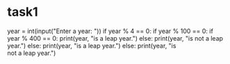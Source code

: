 # task1
year = int(input("Enter a year: "))
if year % 4 == 0:
    if year % 100 == 0:
        if year % 400 == 0:
            print(year, "is a leap year.")
        else:
            print(year, "is not a leap year.")
    else:
        print(year, "is a leap year.")
else:
    print(year, "is not a leap year.")
